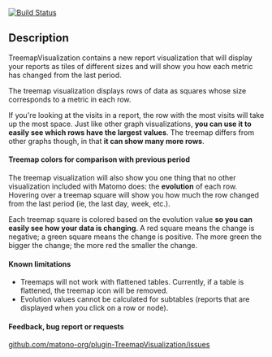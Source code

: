 [![Build Status](https://github.com/matomo-org/plugin-TreemapVisualization/actions/workflows/matomo-tests.yml/badge.svg?branch=4.x-dev)](https://github.com/matomo-org/plugin-TreemapVisualization/actions/workflows/matomo-tests.yml)

## Description

TreemapVisualization contains a new report visualization that will display your reports as tiles of different sizes and will show you how each metric has changed from the last period.

The treemap visualization displays rows of data as squares whose size corresponds to a metric in each row.

If you're looking at the visits in a report, the row with the most visits will take up the most space. Just like other graph visualizations, **you can use it to easily see which rows have the largest values**. The treemap differs from other graphs though, in that **it can show many more rows**.

#### Treemap colors for comparison with previous period

The treemap visualization will also show you one thing that no other visualization included with Matomo does: the **evolution** of each row. Hovering over a treemap square will show you how much the row changed from the last period (ie, the last day, week, etc.).

Each treemap square is colored based on the evolution value **so you can easily see how your data is changing**. A red square means the change is negative; a green square means the change is positive. The more green the bigger the change; the more red the smaller the change.

#### Known limitations

* Treemaps will not work with flattened tables. Currently, if a table is flattened, the treemap icon will be removed.
* Evolution values cannot be calculated for subtables (reports that are displayed when you click on a row or node).

#### Feedback, bug report or requests
 [github.com/matono-org/plugin-TreemapVisualization/issues](https://github.com/matomo-org/plugin-TreemapVisualization/issues)
